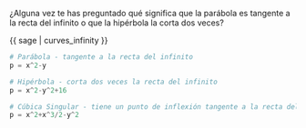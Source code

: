 ¿Alguna vez te has preguntado qué significa que la parábola es tangente a la recta del infinito o que la hipérbola la corta dos veces?

{{ sage | curves_infinity }}

```python
# Parábola - tangente a la recta del infinito
p = x^2-y

# Hipérbola - corta dos veces la recta del infinito
p = x^2-y^2+16

# Cúbica Singular - tiene un punto de inflexión tangente a la recta del infinito
p = x^2+x^3/2-y^2
```